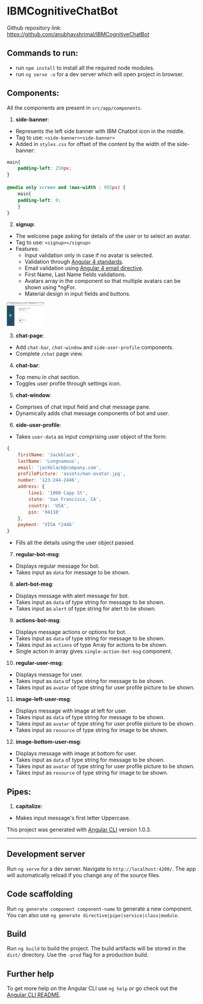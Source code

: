 # IBMCognitiveChatBot

Github repository link: https://github.com/anubhavshrimal/IBMCognitiveChatBot

## Commands to run:

- run `npm install` to install all the required node modules.
- run `ng serve -o` for a dev server which will open project in browser.

## Components:
All the components are present in `src/app/components`.

1. **side-banner**:
- Represents the left side banner with IBM Chatbot icon in the middle.
- Tag to use: `<side-banner><side-banner>`
- Added in `styles.css` for offset of the content by the width of the side-banner:
```css
main{
    padding-left: 250px;
}

@media only screen and (max-width : 992px) {
    main{
    padding-left: 0;
    }
}
```

2. **signup**:
- The welcome page asking for details of the user or to select an avatar.
- Tag to use: `<signup></signup>`
- Features:
    - Input validation only in case if no avatar is selected.
    - Validation through [Angular 4 standards](https://angular.io/docs/ts/latest/cookbook/form-validation.html#!#template1).
    - Email validation using [Angular 4 email directive](https://angular.io/docs/ts/latest/api/forms/index/EmailValidator-directive.html).
    - First Name, Last Name fields validations.
    - Avatars array in the component so that multiple avatars can be shown using *ngFor.
    - Material design in input fields and buttons.

<img src='./screenshorts/1-signup-page.png' width='100px'>

3. **chat-page**:
- Add `chat-bar`, `chat-window` and `side-user-profile` components.
- Complete `/chat` page view.

4. **chat-bar**:
- Top menu in chat section.
- Toggles user profile through settings icon.

5. **chat-window**:
- Comprises of chat input field and chat message pane.
- Dynamically adds chat message components of bot and user.

6. **side-user-profile**:  
- Takes `user-data` as input comprising user object of the form:
```javascript
{
    firstName: 'Jackblack',
    lastName: 'Longnamous',
    email: 'jackblack@company.com',
    profilePicture: 'assets/man-avatar.jpg',
    number: '123-244-2446',
    address: {
        line1: '1060 Capp St',
        state: 'San Francisco, CA',
        country: 'USA',
        pin: '94110'
    },
    payment: 'VISA *2446'
}
```
- Fills all the details using the user object passed.

7. **regular-bot-msg**:
- Displays regular message for bot.
- Takes input as `data` for message to be shown.

8. **alert-bot-msg**:
- Displays message with alert message for bot.
- Takes input as `data` of type string for message to be shown.
- Takes input as `alert` of type string for alert to be shown.

9. **actions-bot-msg**:
- Displays message actions or options for bot.
- Takes input as `data` of type string for message to be shown.
- Takes input as `actions` of type Array<string> for actions to be shown.
- Single action in array gives `single-action-bot-msg` component.

10. **regular-user-msg**:
- Displays message for user.
- Takes input as `data` of type string for message to be shown.
- Takes input as `avatar` of type string for user profile picture to be shown.

11. **image-left-user-msg**:
- Displays message with image at left for user.
- Takes input as `data` of type string for message to be shown.
- Takes input as `avatar` of type string for user profile picture to be shown.
- Takes input as `resource` of type string for image to be shown.

12. **image-bottom-user-msg**:
- Displays message with image at bottom for user.
- Takes input as `data` of type string for message to be shown.
- Takes input as `avatar` of type string for user profile picture to be shown.
- Takes input as `resource` of type string for image to be shown.

## Pipes:

1. **capitalize**:
- Makes input message's first letter Uppercase.

This project was generated with [Angular CLI](https://github.com/angular/angular-cli) version 1.0.3.

---------------------------------

## Development server

Run `ng serve` for a dev server. Navigate to `http://localhost:4200/`. The app will automatically reload if you change any of the source files.

## Code scaffolding

Run `ng generate component component-name` to generate a new component. You can also use `ng generate directive|pipe|service|class|module`.

## Build

Run `ng build` to build the project. The build artifacts will be stored in the `dist/` directory. Use the `-prod` flag for a production build.

## Further help

To get more help on the Angular CLI use `ng help` or go check out the [Angular CLI README](https://github.com/angular/angular-cli/blob/master/README.md).
